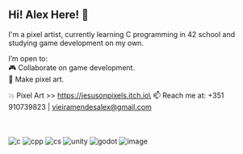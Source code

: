## Hi! Alex Here! :punch:

I'm a pixel artist, currently learning C programming in 42 school and studying game development on my own.

I’m open to:\
      :video_game: Collaborate on game development. \
      :art: Make pixel art.

:collision: Pixel Art >> https://jesusonpixels.itch.io\
📫 Reach me at: +351 910739823 | vieiramendesalex@gmail.com
\
\
\
\
![c](https://github.com/user-attachments/assets/e5fd264b-1b82-4757-8e7e-0895c71575b8)
![cpp](https://github.com/user-attachments/assets/ba1c910a-0526-4021-b430-d79644a07c9e)
![cs](https://github.com/user-attachments/assets/56b3732b-05d9-41f4-a53f-992d4bcf7ddb)
![unity](https://github.com/user-attachments/assets/bd37344a-5361-4a93-99d8-2ac288b6af82)
![godot](https://github.com/user-attachments/assets/54590264-9105-4a86-8258-5c5461817cd2)
![image](https://github.com/user-attachments/assets/486d85c4-5989-452c-b355-c28ed34aebbf)
